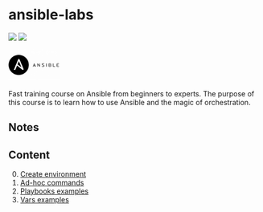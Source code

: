# ansible-labs

![](https://img.shields.io/badge/version-2.10.13-white?logo=ansible)
![](https://img.shields.io/badge/system-ubuntu-critical?logo=ubuntu)

<img src="images/ansible-header-1024x640.png" width="20%" />

Fast training course on Ansible from beginners to experts. The purpose of this course is to learn how to use Ansible and the magic of orchestration.

## Notes

## Content

0. [Create environment](0.environment)
1. [Ad-hoc commands](1.ad-hoc)
2. [Playbooks examples](2.playbooks)
3. [Vars examples](3.vars)

